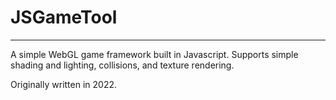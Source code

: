 # JSGameTool

---

A simple WebGL game framework built in Javascript.
Supports simple shading and lighting, collisions, and texture rendering.

Originally written in 2022.

